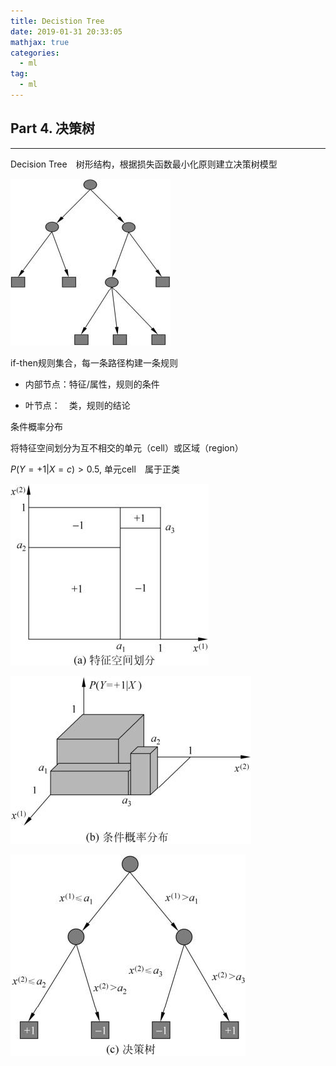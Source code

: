```yaml
---
title: Decistion Tree
date: 2019-01-31 20:33:05
mathjax: true
categories:
  - ml
tag: 
  - ml
---
```


## Part 4. 决策树

--------



Decision Tree　树形结构，根据损失函数最小化原则建立决策树模型

![1548939696690](decision-tree/tree_basic.png)

if-then规则集合，每一条路径构建一条规则

- 内部节点：特征/属性，规则的条件

- 叶节点：　类，规则的结论

条件概率分布

将特征空间划分为互不相交的单元（cell）或区域（region）

$P(Y=+1|X=c)>0.5$, 单元cell　属于正类



![1548940003249](decision-tree/feature-space.png)

![1548940132559](decision-tree/1548940132559.png)

![1548940093157](decision-tree/1548940093157.png)



